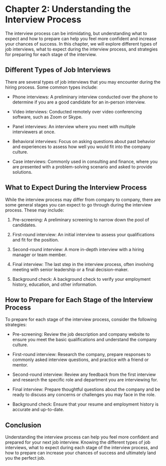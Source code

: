 Chapter 2: Understanding the Interview Process
==============================================

The interview process can be intimidating, but understanding what to expect and how to prepare can help you feel more confident and increase your chances of success. In this chapter, we will explore different types of job interviews, what to expect during the interview process, and strategies for preparing for each stage of the interview.

Different Types of Job Interviews
---------------------------------

There are several types of job interviews that you may encounter during the hiring process. Some common types include:

* Phone interviews: A preliminary interview conducted over the phone to determine if you are a good candidate for an in-person interview.

* Video interviews: Conducted remotely over video conferencing software, such as Zoom or Skype.

* Panel interviews: An interview where you meet with multiple interviewers at once.

* Behavioral interviews: Focus on asking questions about past behavior and experiences to assess how well you would fit into the company culture.

* Case interviews: Commonly used in consulting and finance, where you are presented with a problem-solving scenario and asked to provide solutions.

What to Expect During the Interview Process
-------------------------------------------

While the interview process may differ from company to company, there are some general stages you can expect to go through during the interview process. These may include:

1. Pre-screening: A preliminary screening to narrow down the pool of candidates.

2. First-round interview: An initial interview to assess your qualifications and fit for the position.

3. Second-round interview: A more in-depth interview with a hiring manager or team member.

4. Final interview: The last step in the interview process, often involving meeting with senior leadership or a final decision-maker.

5. Background check: A background check to verify your employment history, education, and other information.

How to Prepare for Each Stage of the Interview Process
------------------------------------------------------

To prepare for each stage of the interview process, consider the following strategies:

* Pre-screening: Review the job description and company website to ensure you meet the basic qualifications and understand the company culture.

* First-round interview: Research the company, prepare responses to commonly asked interview questions, and practice with a friend or mentor.

* Second-round interview: Review any feedback from the first interview and research the specific role and department you are interviewing for.

* Final interview: Prepare thoughtful questions about the company and be ready to discuss any concerns or challenges you may face in the role.

* Background check: Ensure that your resume and employment history is accurate and up-to-date.

Conclusion
----------

Understanding the interview process can help you feel more confident and prepared for your next job interview. Knowing the different types of job interviews, what to expect during each stage of the interview process, and how to prepare can increase your chances of success and ultimately land you the perfect job.
